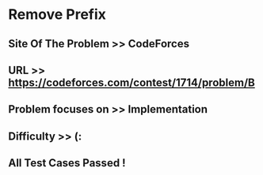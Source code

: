 # Remove Prefix

## Site Of The Problem >> CodeForces

## URL >> https://codeforces.com/contest/1714/problem/B

## Problem focuses on >> Implementation

## Difficulty >> (:

## All Test Cases Passed !


